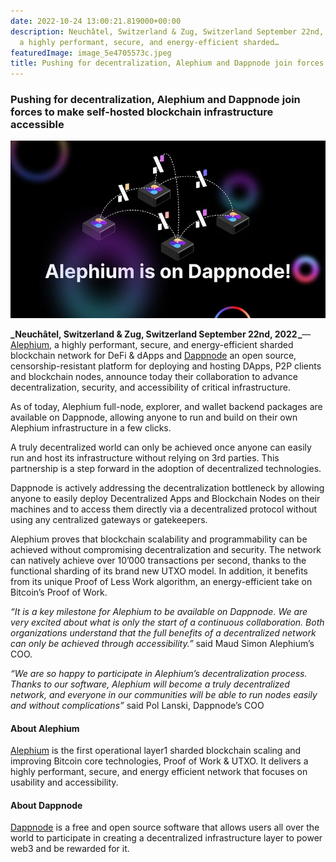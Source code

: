 ```yaml
---
date: 2022-10-24 13:00:21.819000+00:00
description: Neuchâtel, Switzerland & Zug, Switzerland September 22nd, 2022 — Alephium,
  a highly performant, secure, and energy-efficient sharded…
featuredImage: image_5e4705573c.jpeg
title: Pushing for decentralization, Alephium and Dappnode join forces …
---
```


### **Pushing for decentralization, Alephium and Dappnode join forces to make self-hosted blockchain infrastructure accessible**

![](image_5e4705573c.jpeg)

**_Neuchâtel, Switzerland & Zug, Switzerland September 22nd, 2022 _**— <a href="https://alephium.org/" class="markup--anchor markup--p-anchor" data-href="https://alephium.org/" rel="noopener" target="_blank">Alephium</a>, a highly performant, secure, and energy-efficient sharded blockchain network for DeFi & dApps and <a href="https://dappnode.io/" class="markup--anchor markup--p-anchor" data-href="https://dappnode.io/" rel="noopener" target="_blank">Dappnode</a> an open source, censorship-resistant platform for deploying and hosting DApps, P2P clients and blockchain nodes, announce today their collaboration to advance decentralization, security, and accessibility of critical infrastructure.

As of today, Alephium full-node, explorer, and wallet backend packages are available on Dappnode, allowing anyone to run and build on their own Alephium infrastructure in a few clicks.

A truly decentralized world can only be achieved once anyone can easily run and host its infrastructure without relying on 3rd parties. This partnership is a step forward in the adoption of decentralized technologies.

Dappnode is actively addressing the decentralization bottleneck by allowing anyone to easily deploy Decentralized Apps and Blockchain Nodes on their machines and to access them directly via a decentralized protocol without using any centralized gateways or gatekeepers.

Alephium proves that blockchain scalability and programmability can be achieved without compromising decentralization and security. The network can natively achieve over 10’000 transactions per second, thanks to the functional sharding of its brand new UTXO model. In addition, it benefits from its unique Proof of Less Work algorithm, an energy-efficient take on Bitcoin’s Proof of Work.

_“It is a key milestone for Alephium to be available on Dappnode. We are very excited about what is only the start of a continuous collaboration. Both organizations understand that the full benefits of a decentralized network can only be achieved through accessibility.”_ said Maud Simon Alephium’s COO.

_“We are so happy to participate in Alephium’s decentralization process. Thanks to our software, Alephium will become a truly decentralized network, and everyone in our communities will be able to run nodes easily and without complications”_ said Pol Lanski, Dappnode’s COO

#### **About Alephium**

<a href="https://alephium.org/" class="markup--anchor markup--p-anchor" data-href="https://alephium.org/" rel="noopener" target="_blank">Alephium</a> is the first operational layer1 sharded blockchain scaling and improving Bitcoin core technologies, Proof of Work & UTXO. It delivers a highly performant, secure, and energy efficient network that focuses on usability and accessibility.

#### **About Dappnode**

<a href="https://dappnode.io" class="markup--anchor markup--p-anchor" data-href="https://dappnode.io" rel="noopener" target="_blank">Dappnode</a> is a free and open source software that allows users all over the world to participate in creating a decentralized infrastructure layer to power web3 and be rewarded for it.
